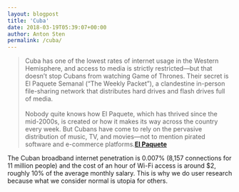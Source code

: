 ```yaml
---
layout: blogpost
title: 'Cuba'
date: 2018-03-19T05:39:07+00:00
author: Anton Sten
permalink: /cuba/
---
```


>Cuba has one of the lowest rates of internet usage in the Western Hemisphere, and access to media is strictly restricted—but that doesn’t stop Cubans from watching Game of Thrones. Their secret is El Paquete Semanal (“The Weekly Packet”), a clandestine in-person file-sharing network that distributes hard drives and flash drives full of media.
<br /><br />
Nobody quite knows how El Paquete, which has thrived since the mid-2000s, is created or how it makes its way across the country every week. But Cubans have come to rely on the pervasive distribution of music, TV, and movies—not to mention pirated software and e-commerce platforms.**[El Paquete](https://qz.com/email/quartz-obsession/1230913/)**

The Cuban broadband internet penetration is 0.007% (8,157 connections for 11 million people) and the cost of an hour of Wi-Fi access is around $2, roughly 10% of the average monthly salary. This is why we do user research because what we consider normal is utopia for others. 

